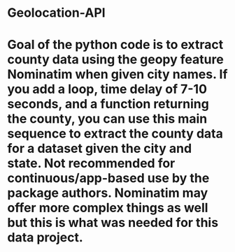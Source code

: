 # Geolocation-API
# Goal of the python code is to extract county data using the geopy feature Nominatim when given city names. If you add a loop, time delay of 7-10 seconds, and a function returning the county, you can use this main sequence to extract the county data for a dataset given the city and state. Not recommended for continuous/app-based use by the package authors. Nominatim may offer more complex things as well but this is what was needed for this data project.
